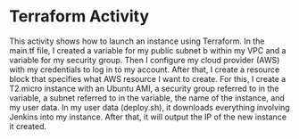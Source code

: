 # Terraform Activity

This activity shows how to launch an instance using Terraform. In the main.tf file, I created a variable for my public subnet b within my VPC and a variable for my security group. Then I configure my cloud provider (AWS) with my credentials to log in to my account. After that, I create a resource block that specifies what AWS resource I want to create. For this, I create a T2.micro instance with an Ubuntu AMI, a security group referred to in the variable, a subnet referred to in the variable, the name of the instance, and my user data. In my user data (deploy.sh), it downloads everything involving Jenkins into my instance. After that, it will output the IP of the new instance it created.
